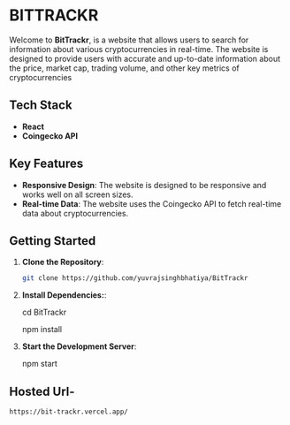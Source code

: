# BITTRACKR 

Welcome to **BitTrackr**, is a website that allows users to search for information about various cryptocurrencies in real-time. The website is designed to provide users with accurate and up-to-date information about the price, market cap, trading volume, and other key metrics of cryptocurrencies

## Tech Stack

- **React**
- **Coingecko API**

## Key Features

- **Responsive Design**: The website is designed to be responsive and works well on all screen sizes.
- **Real-time Data**: The website uses the Coingecko API to fetch real-time data about cryptocurrencies.

## Getting Started

1. **Clone the Repository**:

   ```bash
   git clone https://github.com/yuvrajsinghbhatiya/BitTrackr

   ```

2. **Install Dependencies:**:

    cd BitTrackr
   
    npm install

3. **Start the Development Server**:

    npm start


## Hosted Url- 

   ```
   https://bit-trackr.vercel.app/
   ```

